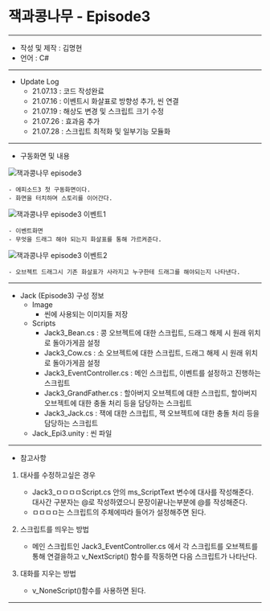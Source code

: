 # 잭과콩나무 - Episode3
***
 - 작성 및 제작 : 김명현
 - 언어 : C#
***
 - Update Log
     - 21.07.13 : 코드 작성완료
     - 21.07.16 : 이벤트시 화살표로 방향성 추가, 씬 연결
     - 21.07.19 : 해상도 변경 및 스크립트 크기 수정
     - 21.07.26 : 효과음 추가
     - 21.07.28 : 스크립트 최적화 및 일부기능 모듈화
***
 - 구동화면 및 내용

![잭과콩나무 episode3](https://user-images.githubusercontent.com/37494407/126118568-05882a3c-5841-4e20-9f0b-4c33d248caa7.png)


    - 에피소드3 첫 구동화면이다.
    - 화면을 터치하며 스토리를 이어간다.
    
![잭과콩나무 episode3 이벤트1](https://user-images.githubusercontent.com/37494407/126121823-e65947b9-6944-4ca1-a09d-18888a2e80ce.png)

    - 이벤트화면
    - 무엇을 드래그 해야 되는지 화살표를 통해 가르켜준다.
    
 ![잭과콩나무 episode3 이벤트2](https://user-images.githubusercontent.com/37494407/126121935-bcfb0c8b-bf70-4b31-b10e-069c00c66072.png)

    - 오브젝트 드래그시 기존 화살표가 사라지고 누구한테 드래그를 해야되는지 나타낸다.
    
    
    

***


- Jack (Episode3) 구성 정보
  - Image
    - 씬에 사용되는 이미지들 저장
  - Scripts
    - Jack3_Bean.cs : 콩 오브젝트에 대한 스크립트, 드래그 해제 시 원래 위치로 돌아가게끔 설정
    - Jack3_Cow.cs : 소 오브젝트에 대한 스크립트, 드래그 해제 시 원래 위치로 돌아가게끔 설정
    - Jack3_EventController.cs : 메인 스크립트, 이벤트를 설정하고 진행하는 스크립트
    - Jack3_GrandFather.cs : 할아버지 오브젝트에 대한 스크립트, 할아버지 오브젝트에 대한 충돌 처리 등을 담당하는 스크립트
    - Jack3_Jack.cs : 잭에 대한 스크립트, 잭 오브젝트에 대한 충돌 처리 등을 담당하는 스크립트
  - Jack_Epi3.unity : 씬 파일

***

 - 참고사항

1. 대사를 수정하고싶은 경우

    - Jack3_ㅁㅁㅁㅁScript.cs 안의 ms_ScriptText 변수에 대사를 작성해준다. 대사간 구분자는 @로 작성하였으니 문장이끝나는부분에 @를 작성해준다.
    - ㅁㅁㅁㅁ는 스크립트의 주체에따라 들어가 설정해주면 된다.

2. 스크립트를 띄우는 방법

    - 메인 스크립트인 Jack3_EventController.cs 에서 각 스크립트를 오브젝트를 통해 연결을하고 v_NextScript() 함수를 작동하면 다음 스크립트가 나타난다.

3. 대화를 지우는 방법

    - v_NoneScript()함수를 사용하면 된다.

***

